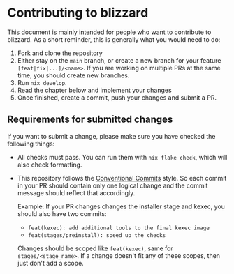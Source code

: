 # Contributing to blizzard

This document is mainly intended for people who want to contribute to blizzard.
As a short reminder, this is generally what you would need to do:

1. Fork and clone the repository
2. Either stay on the `main` branch, or create a new branch for your feature `[feat|fix|...]/<name>`.
   If you are working on multiple PRs at the same time, you should create new branches.
3. Run `nix develop`.
4. Read the chapter below and implement your changes
5. Once finished, create a commit, push your changes and submit a PR.

## Requirements for submitted changes

If you want to submit a change, please make sure you have checked the following things:

- All checks must pass. You can run them with `nix flake check`, which will also check formatting.
- This repository follows the [Conventional Commits](https://www.conventionalcommits.org/en/v1.0.0/) style.
  So each commit in your PR should contain only one logical change and the commit message
  should reflect that accordingly.

  Example: If your PR changes changes the installer stage and kexec, you should also have two commits:
  - `feat(kexec): add additional tools to the final kexec image`
  - `feat(stages/preinstall): speed up the checks`

  Changes should be scoped like `feat(kexec)`,
  same for `stages/<stage_name>`. If a change
  doesn't fit any of these scopes, then just don't add a scope.
